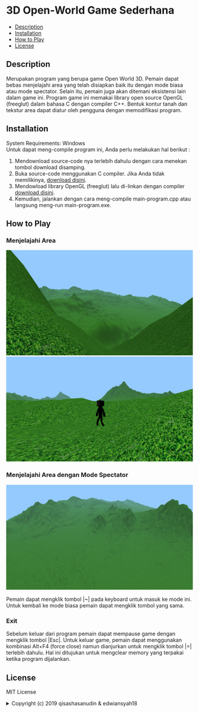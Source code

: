 # 3D Open-World Game Sederhana

* [Description](#description)
* [Installation](#installation)
* [How to Play](#howtoplay)
* [License](#license)

## Description
Merupakan program yang berupa game Open World 3D. Pemain dapat bebas menjelajahi area yang telah disiapkan baik itu dengan mode biasa atau mode spectator. Selain itu, pemain juga akan ditemani eksistensi lain dalam game ini. Program game ini memakai library open source OpenGL (freeglut) dalam bahasa C dengan compiler C++. Bentuk kontur tanah dan tekstur area dapat diatur oleh pengguna dengan memodifikasi program. 

## Installation
System Requirements: Windows
<br>
Untuk dapat meng-compile program ini, Anda perlu melakukan hal berikut :
1. Mendownload source-code nya terlebih dahulu dengan cara menekan tombol download disamping.
2. Buka source-code menggunakan C compiler. Jika Anda tidak memilikinya, [download disini](https://sourceforge.net/projects/orwelldevcpp/).
3. Mendowload library OpenGL (freeglut) lalu di-linkan dengan compiler [download disini](https://www.transmissionzero.co.uk/software/freeglut-devel/).
3. Kemudian, jalankan dengan cara meng-compile main-program.cpp atau langsung meng-run main-program.exe.

## How to Play
### Menjelajahi Area
![eksplor](/ss/eksplor.png)
![eksplor2](/ss/eksplor2.png)

### Menjelajahi Area dengan Mode Spectator
![eksplorspec](/ss/eksplorspec.png)

Pemain dapat mengklik tombol |~| pada keyboard untuk masuk ke mode ini. Untuk kembali ke mode biasa pemain dapat mengklik tombol yang sama.
### Exit
Sebelum keluar dari program pemain dapat mempause game dengan mengklik tombol |Esc|. Untuk keluar game, pemain dapat menggunakan kombinasi Alt+F4 (force close) namun dianjurkan untuk mengklik tombol |=| terlebih dahulu. Hal ini ditujukan untuk mengclear memory yang terpakai ketika program dijalankan.

## License

MIT License
<details>
  <summary>Copyright (c) 2019 qisashasanudin & edwiansyah18</summary>

<p align="justify">Permission is hereby granted, free of charge, to any person obtaining a copy
of this software and associated documentation files (the "Software"), to deal
in the Software without restriction, including without limitation the rights
to use, copy, modify, merge, publish, distribute, sublicense, and/or sell
copies of the Software, and to permit persons to whom the Software is
furnished to do so, subject to the following conditions:</p>

<p align="justify">The above copyright notice and this permission notice shall be included in all
copies or substantial portions of the Software.</p>

<p align="justify">The software is provided "as is", without warranty of any kind, express or
Implied, including but not limited to the warranties of merchantability,
Fitness for a particular purpose and noninfringement. In no event shall the
Authors or copyright holders be liable for any claim, damages or other
Liability, whether in an action of contract, tort or otherwise, arising from,
Out of or in connection with the software or the use or other dealings in the
Software.</p>

</details>

